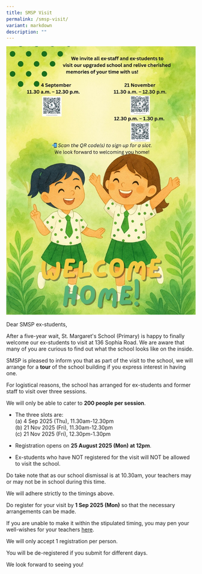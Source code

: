 ```yaml
---
title: SMSP Visit
permalink: /smsp-visit/
variant: markdown
description: ""
---
```

![](/images/Announcement/tcd_sch_visit_2025.jpg)

Dear SMSP ex-students, 

After a five-year wait, St. Margaret's School (Primary) is happy to finally welcome our ex-students to visit at 136 Sophia Road. 
We are aware that many of you are curious to find out what the school looks like on the inside. 

SMSP is pleased to inform you that as part of the visit to the school, we will arrange for a **tour** of the school building if you express interest in having one. 

For logistical reasons, the school has arranged for ex-students and former staff to visit over three sessions. 

We will only be able to cater to **200 people per session**. 

* The three slots are: <br>
		(a) 4 Sep 2025 (Thu), 11.30am-12.30pm<br> 
		(b) 21 Nov 2025 (Fri), 11.30am-12.30pm<br>
		(c) 21 Nov 2025 (Fri), 12.30pm-1.30pm<br>

* Registration opens on **25 August 2025 (Mon) at 12pm**. 

* Ex-students who have NOT registered for the visit will NOT be allowed to visit the school.  


Do take note that as our school dismissal is at 10.30am, your teachers may or may not be in school during this time.  

We will adhere strictly to the timings above. 

Do register for your visit by **1 Sep 2025 (Mon)** so that the necessary arrangements can be made. 

If you are unable to make it within the stipulated timing, you may pen your well-wishes for your teachers [here](https://go.gov.sg/smpstrdaynote2025).

We will only accept 1 registration per person. 

You will be de-registered if you submit for different days. 

We look forward to seeing you! 





